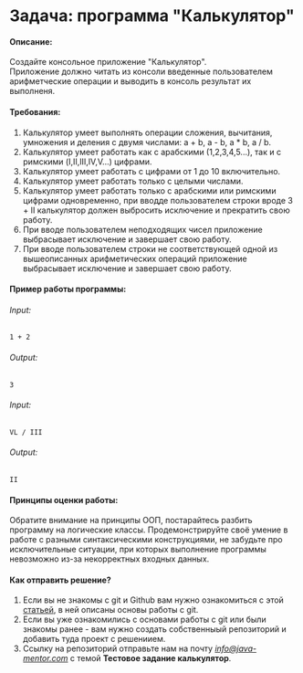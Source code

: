 # Задача: программа "Калькулятор"

#### Описание:
Создайте консольное приложение "Калькулятор".  
Приложение должно читать из консоли введенные пользователем арифметческие операции и выводить в консоль результат их выполненя.  

#### Требования:

1. Калькулятор умеет выполнять операции сложения, вычитания, умножения и деления с двумя числами:
a + b, a - b, a * b, a / b.  
2. Калькулятор умеет работать как с арабскими (1,2,3,4,5...), так и с римскими (I,II,III,IV,V...) цифрами.
3. Калькулятор умеет работать с цифрами от 1 до 10 включительно.  
4. Калькулятор умеет работать только с целыми числами.   
5. Калькулятор умеет работать только с арабскими или римскими  цифрами одновременно, при вводде пользователем строки вроде 3 + II калькулятор должен выбросить исключение и прекратить свою работу.   
6. При вводе пользователем неподходящих чисел приложение выбрасывает исключение и завершает свою работу.  
7. При вводе пользователем строки не соответствующей одной из вышеописанных арифметических операций приложение выбрасывает исключение и завершает свою работу.

#### Пример работы программы:
###### Input:
`1 + 2`  
###### Output:
`3`
###### Input:
`VL / III`  
###### Output:
`II`
 
#### Принципы оценки работы:
Обратите внимание на принципы ООП, постарайтесь разбить программу на логические классы. Продемонстрируйте своё умение в работе с разными синтаксическими конструкциями, не забудьте про исключительные ситуации, при которых выполнение программы невозможно из-за некорректных входных данных. 
 
#### Как отправить решение?
1. Если вы не знакомы с git и Github вам нужно ознакомиться с этой [статьей](http://maxsite.org/page/how-to-put-your-project-on-github-com), в ней описаны основы работы с git. 
2. Если вы уже ознакомились с основами работы с git или были  знакомы ранее - вам нужно создать собственныый репозиторий и добавить туда проект с решениием.
3. Ссылку на репозиторий отправьте нам на почту *info@java-mentor.com* с темой **Тестовое задание калькулятор**.  




